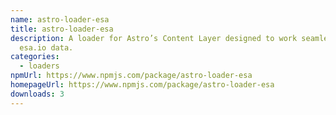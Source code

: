 ```yaml
---
name: astro-loader-esa
title: astro-loader-esa
description: A loader for Astro’s Content Layer designed to work seamlessly with
  esa.io data.
categories:
  - loaders
npmUrl: https://www.npmjs.com/package/astro-loader-esa
homepageUrl: https://www.npmjs.com/package/astro-loader-esa
downloads: 3
---
```

